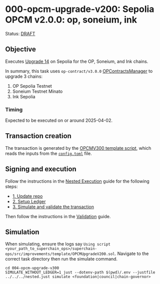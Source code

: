 # 000-opcm-upgrade-v200: Sepolia OPCM v2.0.0: op, soneium, ink

Status: [DRAFT]()

## Objective

<!-- TODO(#740) - Add a link to the gov post -->
Executes [Upgrade 14]() on Sepolia for the OP, Soneium, and Ink chains.

In summary, this task uses `op-contract/v3.0.0` [OPContractsManager](https://github.com/ethereum-optimism/optimism/blob/op-contracts/v3.0.0-rc.2/packages/contracts-bedrock/src/L1/OPContractsManager.sol) to upgrade 3 chains:
1. OP Sepolia Testnet
2. Soneium Testnet Minato
3. Ink Sepolia

### Timing

Expected to be executed on or around 2025-04-02.

## Transaction creation

The transaction is generated by the [OPCMV300 template script](../../../template/OPCMUpgradeV300.sol),
which reads the inputs from the [`config.toml`](./config.toml) file.

## Signing and execution

Follow the instructions in the [Nested Execution](../../../NESTED.md) guide for the following steps:

- [1. Update repo](../../../NESTED.md#1-update-repo)
- [2. Setup Ledger](../../../NESTED.md#2-setup-ledger)
- [3. Simulate and validate the transaction](../../../NESTED.md#3-simulate-and-validate-the-transaction)

Then follow the instructions in the [Validation](./VALIDATION.md) guide.

## Simulation

When simulating, ensure the logs say `Using script <your_path_to_superchain_ops>/superchain-ops/src/improvements/template/OPCMUpgradeV200.sol`.
Navigate to the correct task directory then run the simulate command.
```
cd 004-opcm-upgrade-v300
SIMULATE_WITHOUT_LEDGER=1 just --dotenv-path $(pwd)/.env --justfile ../../../nested.just simulate <foundation|council|chain-governor>
```
